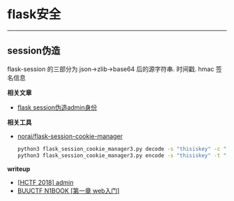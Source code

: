 # flask安全

---

## session伪造

flask-session 的三部分为 json->zlib->base64 后的源字符串. 时间戳. hmac 签名信息

**相关文章**

- [flask session伪造admin身份](https://blog.csdn.net/since_2020/article/details/119543172)

**相关工具**

- [noraj/flask-session-cookie-manager](https://github.com/noraj/flask-session-cookie-manager)
    ```bash
    python3 flask_session_cookie_manager3.py decode -s "thisiskey" -c "eyJ1c2VybmFtZSI6eyIgYiI6IllXUnRhVzQ9In19.YWfurA.sHD-E9MuX4QZJQ4cU07WYykbJZU" # 解密
    python3 flask_session_cookie_manager3.py encode -s "thisiskey" -t "{'username': b'admin'}"  # 加密
    ```

**writeup**
- [[HCTF 2018] admin](https://darkwing.moe/2019/11/04/HCTF-2018-admin/)
- [BUUCTF N1BOOK [第一章 web入门]](https://blog.csdn.net/RABCDXB/article/details/115189884)
